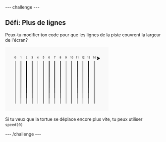 --- challenge ---
## Défi: Plus de lignes

Peux-tu modifier ton code pour que les lignes de la piste couvrent la largeur de l'écran?

![screenshot](images/race-challenge1.png)

Si tu veux que la tortue se déplace encore plus vite, tu peux utiliser `speed(0)`



--- /challenge ---